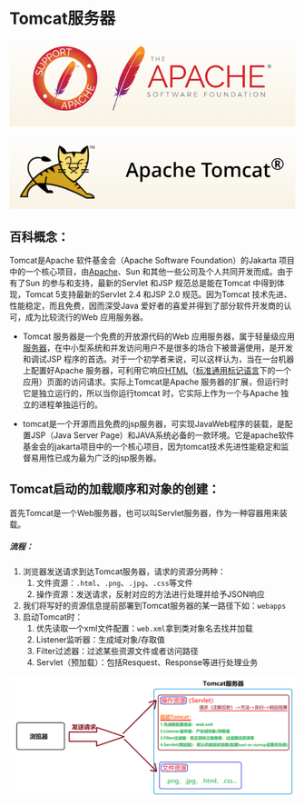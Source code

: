 # Tomcat服务器

![image-20230112151103784](images/image-20230112151103784.png)

![image-20230112150921720](images/image-20230112150921720.png)

## 百科概念：

Tomcat是Apache 软件基金会（Apache Software Foundation）的Jakarta 项目中的一个核心项目，由[Apache](https://baike.baidu.com/item/Apache/6265?fromModule=lemma_inlink)、Sun 和其他一些公司及个人共同开发而成。由于有了Sun 的参与和支持，最新的Servlet 和JSP 规范总是能在Tomcat 中得到体现，Tomcat 5支持最新的Servlet 2.4 和JSP 2.0 规范。因为Tomcat 技术先进、性能稳定，而且免费，因而深受Java 爱好者的喜爱并得到了部分软件开发商的认可，成为比较流行的Web 应用服务器。

- Tomcat 服务器是一个免费的开放源代码的Web 应用服务器，属于轻量级应用[服务器](https://baike.baidu.com/item/服务器?fromModule=lemma_inlink)，在中小型系统和并发访问用户不是很多的场合下被普遍使用，是开发和调试JSP 程序的首选。对于一个初学者来说，可以这样认为，当在一台机器上配置好Apache 服务器，可利用它响应[HTML](https://baike.baidu.com/item/HTML?fromModule=lemma_inlink)（[标准通用标记语言](https://baike.baidu.com/item/标准通用标记语言/6805073?fromModule=lemma_inlink)下的一个应用）页面的访问请求。实际上Tomcat是Apache 服务器的扩展，但运行时它是独立运行的，所以当你运行tomcat 时，它实际上作为一个与Apache 独立的进程单独运行的。

- tomcat是一个开源而且免费的jsp服务器，可实现JavaWeb程序的装载，是配置JSP（Java Server Page）和JAVA系统必备的一款环境。它是apache软件基金会的jakarta项目中的一个核心项目，因为tomcat技术先进性能稳定和监督易用性已成为最为广泛的jsp服务器。

## Tomcat启动的加载顺序和对象的创建：

首先Tomcat是一个Web服务器，也可以叫Servlet服务器，作为一种容器用来装载。

##### 流程：

1. 浏览器发送请求到达Tomcat服务器，请求的资源分两种：
   1. 文件资源：`.html`、`.png`、`.jpg`、`.css`等文件
   2. 操作资源：发送请求，反射对应的方法进行处理并给予JSON响应
2. 我们将写好的资源信息提前部署到Tomcat服务器的某一路径下如：`webapps`
3. 启动Tomcat时：
   1. 优先读取一个xml文件配置：`web.xml`拿到类对象名去找并加载
   2. Listener监听器：生成域对象/存取值
   3. Filter过滤器：过滤某些资源文件或者访问路径
   4. Servlet（预加载）：包括Resquest、Response等进行处理业务

![image-20230131142306682](images/image-20230131142306682.png)